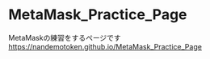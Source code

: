 # MetaMask_Practice_Page
MetaMaskの練習をするページです  
https://nandemotoken.github.io/MetaMask_Practice_Page
